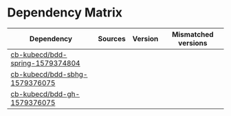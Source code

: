 # Dependency Matrix

Dependency | Sources | Version | Mismatched versions
---------- | ------- | ------- | -------------------
[cb-kubecd/bdd-spring-1579374804](https://github.com/cb-kubecd/bdd-spring-1579374804.git) |  | []() | 
[cb-kubecd/bdd-sbhg-1579376075](https://github.com/cb-kubecd/bdd-sbhg-1579376075.git) |  | []() | 
[cb-kubecd/bdd-gh-1579376075](https://github.com/cb-kubecd/bdd-gh-1579376075.git) |  | []() | 
